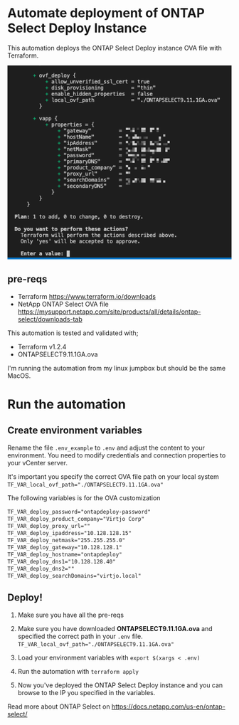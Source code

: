 # Automate deployment of ONTAP Select Deploy Instance
This automation deploys the ONTAP Select Deploy instance OVA file with Terraform. 

![Terraform Screenshot](img/ontapdeploy0.png)

## pre-reqs

* Terraform https://www.terraform.io/downloads
* NetApp ONTAP Select OVA file https://mysupport.netapp.com/site/products/all/details/ontap-select/downloads-tab

This automation is tested and validated with;

* Terraform v1.2.4
* ONTAPSELECT9.11.1GA.ova

I'm running the automation from my linux jumpbox but should be the same MacOS.

# Run the automation

## Create environment variables

Rename the file `.env_example` to `.env` and adjust the content to your environment. You need to modify credentials and connection properties to your vCenter server.

It's important you specify the correct OVA file path on your local system `TF_VAR_local_ovf_path="./ONTAPSELECT9.11.1GA.ova"`

The following variables is for the OVA customization 

```
TF_VAR_deploy_password="ontapdeploy-password"
TF_VAR_deploy_product_company="Virtjo Corp"
TF_VAR_deploy_proxy_url=""
TF_VAR_deploy_ipaddress="10.128.128.15"
TF_VAR_deploy_netmask="255.255.255.0"
TF_VAR_deploy_gateway="10.128.128.1"
TF_VAR_deploy_hostname="ontapdeploy"
TF_VAR_deploy_dns1="10.128.128.40"
TF_VAR_deploy_dns2=""
TF_VAR_deploy_searchDomains="virtjo.local"
```

## Deploy!

1. Make sure you have all the pre-reqs
2. Make sure you have downloaded **ONTAPSELECT9.11.1GA.ova** and specified the correct path in your `.env` file.
    `TF_VAR_local_ovf_path="./ONTAPSELECT9.11.1GA.ova"`
3. Load your environment variables with `export $(xargs < .env)`
4. Run the automation with `terraform apply`

6. Now you've deployed the ONTAP Select Deploy instance and you can browse to the IP you specified in the variables.

Read more about ONTAP Select on https://docs.netapp.com/us-en/ontap-select/

